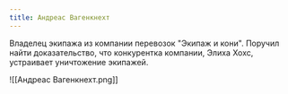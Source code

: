 ```yaml
---
title: Андреас Вагенкнехт
---
```

Владелец экипажа из компании перевозок "Экипаж и кони". Поручил найти доказательство, что конкурентка компании, Элиха Хохс, устраивает уничтожение экипажей.

![[Андреас Вагенкнехт.png]]